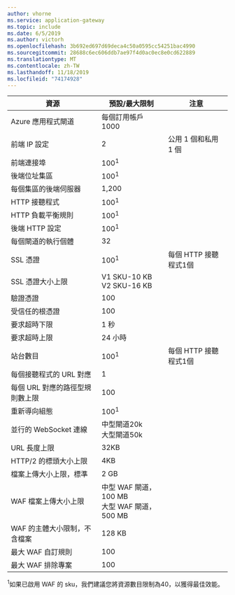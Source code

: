 ```yaml
---
author: vhorne
ms.service: application-gateway
ms.topic: include
ms.date: 6/5/2019
ms.author: victorh
ms.openlocfilehash: 3b692ed697d69deca4c50a0595cc54251bac4990
ms.sourcegitcommit: 28688c6ec606ddb7ae97f4d0ac0ec8e0cd622889
ms.translationtype: MT
ms.contentlocale: zh-TW
ms.lasthandoff: 11/18/2019
ms.locfileid: "74174928"
---
```

| 資源 | 預設/最大限制 | 注意 |
| --- | --- | --- |
| Azure 應用程式閘道 |每個訂用帳戶1000 | |
| 前端 IP 設定 |2 |公用 1 個和私用 1 個 |
| 前端連接埠 |100<sup>1</sup> | |
| 後端位址集區 |100<sup>1</sup> | |
| 每個集區的後端伺服器 |1,200 | |
| HTTP 接聽程式 |100<sup>1</sup> | |
| HTTP 負載平衡規則 |100<sup>1</sup> | |
| 後端 HTTP 設定 |100<sup>1</sup> | |
| 每個閘道的執行個體 |32 | |
| SSL 憑證 |100<sup>1</sup> |每個 HTTP 接聽程式1個 |
| SSL 憑證大小上限 |V1 SKU-10 KB<br>V2 SKU-16 KB| |
| 驗證憑證 |100 | |
| 受信任的根憑證 |100 | |
| 要求超時下限 |1 秒 | |
| 要求超時上限 |24 小時 | |
| 站台數目 |100<sup>1</sup> |每個 HTTP 接聽程式1個 |
| 每個接聽程式的 URL 對應 |1 | |
| 每個 URL 對應的路徑型規則數上限|100||
| 重新導向組態 |100<sup>1</sup>| |
| 並行的 WebSocket 連線 |中型閘道20k<br> 大型閘道50k| |
| URL 長度上限|32KB| |
| HTTP/2 的標頭大小上限 |4KB| |
| 檔案上傳大小上限，標準 |2 GB | |
| WAF 檔案上傳大小上限 |中型 WAF 閘道，100 MB<br>大型 WAF 閘道，500 MB| |
| WAF 的主體大小限制，不含檔案|128 KB||
| 最大 WAF 自訂規則|100||
| 最大 WAF 排除專案|100||

<sup>1</sup>如果已啟用 WAF 的 sku，我們建議您將資源數目限制為40，以獲得最佳效能。

